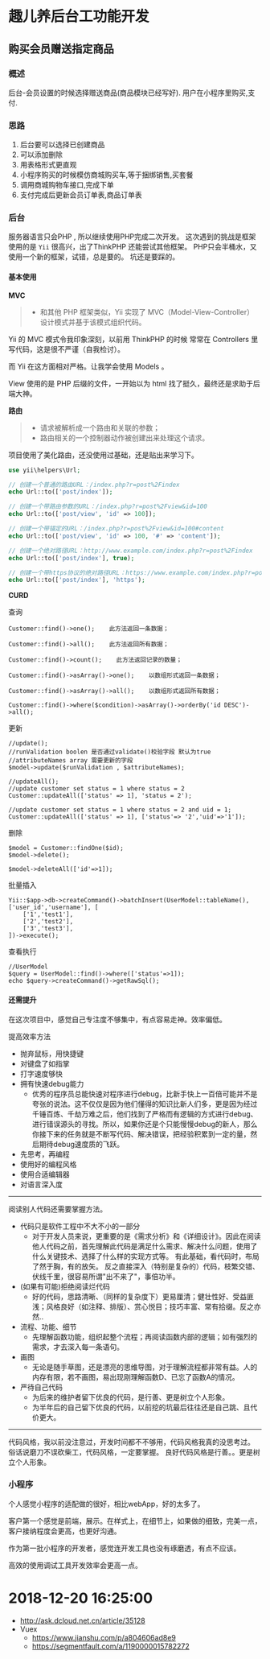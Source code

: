 
# 趣儿养后台工功能开发

## 购买会员赠送指定商品

### 概述

后台-会员设置的时候选择赠送商品(商品模块已经写好).
用户在小程序里购买,支付.

### 思路

1. 后台要可以选择已创建商品
2. 可以添加删除
3. 用表格形式更直观
4. 小程序购买的时候模仿商城购买车,等于捆绑销售,买套餐
5. 调用商城购物车接口,完成下单
6. 支付完成后更新会员订单表,商品订单表

### 后台

服务器语言只会PHP , 所以继续使用PHP完成二次开发。
这次遇到的挑战是框架使用的是 `Yii` 很高兴，出了ThinkPHP 还能尝试其他框架。
PHP只会半桶水，又使用一个新的框架，试错，总是要的。
坑还是要踩的。

#### 基本使用

**MVC**

> - 和其他 PHP 框架类似，Yii 实现了 MVC（Model-View-Controller） 设计模式并基于该模式组织代码。

Yii 的 MVC 模式令我印象深刻，以前用 ThinkPHP 的时候 常常在 Controllers 里写代码，这是很不严谨（自我检讨）。

而 Yii 在这方面相对严格。让我学会使用 Models 。

View 使用的是 PHP 后缀的文件，一开始以为 html 找了挺久，最终还是求助于后端大神。

**路由**

> - 请求被解析成一个路由和关联的参数；
> - 路由相关的一个控制器动作被创建出来处理这个请求。

项目使用了美化路由，还没使用过基础，还是贴出来学习下。

```php
use yii\helpers\Url;

// 创建一个普通的路由URL：/index.php?r=post%2Findex
echo Url::to(['post/index']);

// 创建一个带路由参数的URL：/index.php?r=post%2Fview&id=100
echo Url::to(['post/view', 'id' => 100]);

// 创建一个带锚定的URL：/index.php?r=post%2Fview&id=100#content
echo Url::to(['post/view', 'id' => 100, '#' => 'content']);

// 创建一个绝对路径URL：http://www.example.com/index.php?r=post%2Findex
echo Url::to(['post/index'], true);

// 创建一个带https协议的绝对路径URL：https://www.example.com/index.php?r=post%2Findex
echo Url::to(['post/index'], 'https');
```

**CURD**

查询

```
Customer::find()->one();    此方法返回一条数据；

Customer::find()->all();    此方法返回所有数据；

Customer::find()->count();    此方法返回记录的数量；

Customer::find()->asArray()->one();    以数组形式返回一条数据；

Customer::find()->asArray()->all();    以数组形式返回所有数据；

Customer::find()->where($condition)->asArray()->orderBy('id DESC')->all();
```

更新

```
//update();
//runValidation boolen 是否通过validate()校验字段 默认为true 
//attributeNames array 需要更新的字段 
$model->update($runValidation , $attributeNames);  

//updateAll();
//update customer set status = 1 where status = 2
Customer::updateAll(['status' => 1], 'status = 2'); 

//update customer set status = 1 where status = 2 and uid = 1;
Customer::updateAll(['status' => 1], ['status'=> '2','uid'=>'1']);
```

删除

```
$model = Customer::findOne($id);
$model->delete();

$model->deleteAll(['id'=>1]);
```


批量插入

```
Yii::$app->db->createCommand()->batchInsert(UserModel::tableName(), ['user_id','username'], [
    ['1','test1'],
    ['2','test2'],
    ['3','test3'],   
])->execute();
```

查看执行

```
//UserModel 
$query = UserModel::find()->where(['status'=>1]); 
echo $query->createCommand()->getRawSql();
```

#### 还需提升

在这次项目中，感觉自己专注度不够集中，有点容易走神。效率偏低。

提高效率方法 

- 抛弃鼠标，用快捷键
- 对键盘了如指掌
- 打字速度够快
- 拥有快速debug能力
    + 优秀的程序员总能快速对程序进行debug，比新手快上一百倍可能并不是夸张的说法。这不仅仅是因为他们懂得的知识比新人们多，更是因为经过千锤百炼、千劫万难之后，他们找到了严格而有逻辑的方式进行debug、进行错误源头的寻找。所以，如果你还是个只能慢慢debug的新人，那么你接下来的任务就是不断写代码、解决错误，把经验积累到一定的量，然后期待debug速度质的飞跃。
- 先思考，再编程
- 使用好的编程风格
- 使用合适编辑器
- 对语言深入度

---

阅读别人代码还需要掌握方法。

- 代码只是软件工程中不大不小的一部分
    + 对于开发人员来说，更重要的是《需求分析》和《详细设计》。因此在阅读他人代码之前，首先理解此代码是满足什么需求、解决什么问题，使用了什么关键技术、选择了什么样的实现方式等。    有此基础，看代码时，布局了然于胸，有的放矢。    反之直接深入（特别是复杂的）代码，枝繁交错、伏线千里，很容易所谓"出不来了"，事倍功半。
- (如果有可能)拒绝阅读烂代码
    + 好的代码，思路清晰、（同样的复杂度下）更易厘清；健壮性好、受益匪浅；风格良好（如注释、排版）、赏心悦目；技巧丰富、常有拾缀。反之亦然..
- 流程、功能、细节
    + 先理解函数功能，组织起整个流程；再阅读函数内部的逻辑；如有强烈的需求，才去深入每一条语句。
- 画图
    + 无论是随手草图，还是漂亮的思维导图，对于理解流程都非常有益。人的内存有限，若不画图，易出现刚理解函数D、已忘了函数A的情况。
- 严待自己代码
    + 为后来的维护者留下优良的代码，是行善、更是树立个人形象。
    + 为半年后的自己留下优良的代码，以前挖的坑最后往往还是自己跳、且代价更大。

--- 

代码风格，我以前没注意过，开发时间都不不够用，代码风格我真的没思考过。
俗话说磨刀不误砍柴工，代码风格，一定要掌握。
良好代码风格是行善。。更是树立个人形象。

### 小程序

个人感觉小程序的适配做的很好，相比webApp，好的太多了。

客户第一个感觉是前端，展示。在样式上，在细节上，如果做的细致，完美一点，客户接纳程度会更高，也更好沟通。

作为第一批小程序的开发者，感觉连开发工具也没有琢磨透，有点不应该。

高效的使用调试工具开发效率会更高一点。


# 2018-12-20 16:25:00

- http://ask.dcloud.net.cn/article/35128
- Vuex
    - https://www.jianshu.com/p/a804606ad8e9
    - https://segmentfault.com/a/1190000015782272